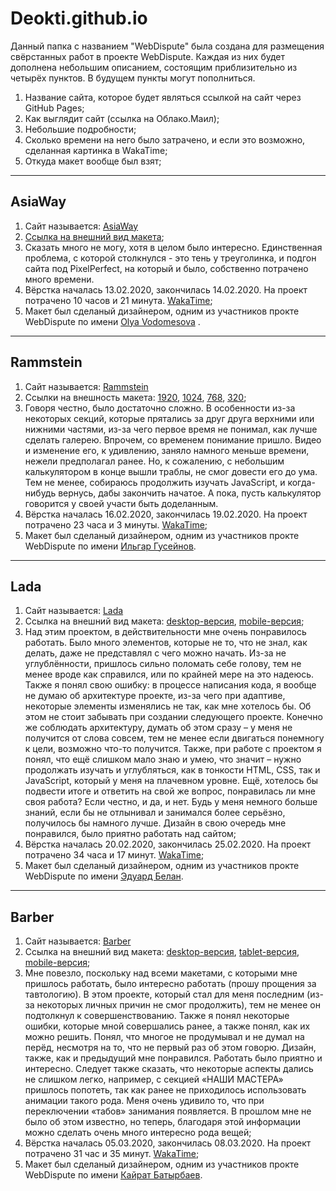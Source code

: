 # Deokti.github.io

<p>Данный папка с названием "WebDispute" была создана для размещения свёрстанных работ в проекте WebDispute. Каждая из них будет дополнена небольшим описанием, состоящим приблизительно из четырёх пунктов. В будущем пункты могут пополниться.</p> 

<ol>
  <li>Название сайта, которое будет являться ссылкой на сайт через GitHub Pages; </li>
  <li>Как выглядит сайт (ссылка на Облако.Маил);</li>
  <li>Небольшие подробности;</li>
  <li>Сколько времени на него было затрачено, и если это возможно, сделанная картинка в WakaTime; </li>
  <li>Откуда макет вообще был взят;</li>
</ol>  

<hr>

<h2>AsiaWay</h2>
<ol>
  <li>Сайт называется: <a href="https://deokti.github.io/WebDispute/AsiaWay/dist/" target="_blank">AsiaWay</a></li>
  <li><a href="https://cloclo19.datacloudmail.ru/inline/7Z1re4jh7ayU7o28Qd5vJa74Ee4gGamEZMu7i1W3QbPt6vEuXutnbEkTxogCt9RcsFSoZt/reilgelern@mail.ru/Макеты/WebDispute/AsiaWay.png" target="_blank">Ссылка на внешний вид макета</a>;</li>
 	<li>Сказать много не могу, хотя в целом было интересно. Единственная проблема, с которой столкнулся - это тень у треуголинка, и подгон сайта под PixelPerfect, на который и было, собственно потрачено много времени.</li>
 <li>Вёрстка началась 13.02.2020, закончилась 14.02.2020. На проект потрачено 10 часов и 21 минута. <a href="https://cloclo4.datacloudmail.ru/inline/81vbaR1DpYKzRHwrcryk2CToFHCZB3LkWseNyPzcJjZDJcPfKnhHad2p8br1p52hUa5a4s/reilgelern@mail.ru/%D0%9C%D0%B0%D0%BA%D0%B5%D1%82%D1%8B/%D0%9A%D0%B0%D1%80%D1%82%D0%B8%D0%BD%D0%BA%D0%B8%20%D1%81%20WakaTime/AsiaWay.png" target="_blank">WakaTime</a>;</li>
 <li>Макет был сделаный дизайнером, одним из участников прокте WebDispute по имени <a href="https://vk.com/olyavod">Olya Vodomesova</a> .</li>
</ol>  

<hr>

<h2>Rammstein</h2>
<ol>
  <li>Сайт называется: <a href="https://deokti.github.io/WebDispute/Rammstein/dist/" target="_blank">Rammstein</a></li>
  <li>Ссылки на внешность макета: <a href="https://cloclo13.datacloudmail.ru/inline/7YvpjFuAqpwsrdYahtq4uuZcFTQSi9w1DWL15fU6yfpatR2VDXGHExnkmByAUsGhMUUGry/reilgelern@mail.ru/Макеты/Rammstein/Rammstein%20-%201920.png">1920</a>, <a href="https://cloclo13.datacloudmail.ru/inline/81kfyzuTGhwfcE5SQFxdUWpT6UGTBWtYxKt1NgWoiwVAqLBZz3DzMjxy5ECEtVGY1neHuf/reilgelern@mail.ru/Макеты/Rammstein/Rammstein%20-%201024.png">1024</a>, <a href="https://cloclo13.datacloudmail.ru/inline/81cGpmYboe6YbfCGNQ6zW1dNC7D9ytj2s7HijpEQJ8PDmg5QuH5Pp5GUh2EX24v7UqZNZQ/reilgelern@mail.ru/Макеты/Rammstein/Rammstein%20-%20768.png">768</a>, <a href="https://cloclo13.datacloudmail.ru/inline/81pQeHsiYvBdniGVn5Mkiwjr1R4V3osVPAjJextsmShm3G3usG7xbeyy3SWRJzC3kXaFQC/reilgelern@mail.ru/Макеты/Rammstein/Rammstein%20-%20320.png">320</a>;</li>
  <li>Говоря честно, было достаточно сложно. В особенности из-за некоторых секций, которые прятались за друг друга верхними или нижними частями, из-за чего первое время не понимал, как лучше сделать галерею. Впрочем, со временем понимание пришло. Видео и изменение его, к удивлению, заняло намного меньше времени, нежели предполагал ранее. Но, к сожалению, с небольшим калькулятором в конце вышли траблы, не смог довести его до ума. Тем не менее, собираюсь продолжить изучать JavaScript, и когда-нибудь вернусь, дабы закончить начатое. А пока, пусть калькулятор говорится у своей участи быть доделанным.</li>
  <li>Вёрстка началась 16.02.2020, закончилась 19.02.2020. На проект потрачено 23 часа и 3 минуты. <a href="https://cloclo14.datacloudmail.ru/inline/81RTADdooaULRCF6be6ZbQp5G2CAdJL5LkcNQMKZmgUN1awM4QFstGrBh3UX9d5g6evjDx/reilgelern@mail.ru/Макеты/Картинки%20с%20WakaTime/Rammstein.png" target="_blank">WakaTime</a>;</li>
  <li>Макет был сделаный дизайнером, одним из участников прокте WebDispute по имени <a href="https://vk.com/alraundead">Ильгар Гусейнов</a>.</li>
</ol>  

<hr>

<h2>Lada</h2>
<ol>
  <li>Сайт называется: <a href="https://deokti.github.io/WebDispute/Lada/dist/" target="_blank">Lada</a></li>
  <li>Ссылка на внешний вид макета: <a href="https://cloclo25.datacloudmail.ru/inline/7XXSKbo9LoH4XvbbhQFAhr8hFgUMkoxhGF1oCrNcNbnCJ4wjLWtnbagcWAas53ErdAYJQA/reilgelern@mail.ru/Макеты/LADA/desctop.png" target="_blank">desktop-версия</a>, <a href="https://cloclo25.datacloudmail.ru/inline/81i2EFd556G7hiNufqFyyt8tnQ2fh1PxiS9yJ2bTREY3QP76uhARZfe1zHcwMYsDBY43iU/reilgelern@mail.ru/Макеты/LADA/mobile.png" target="_blank">mobile-версия</a>;</li>
   <li>Над этим проектом, в действительности мне очень понравилось работать. Было много элементов, которые не то, что не знал, как делать, даже не представлял с чего можно начать. Из-за не углублённости, пришлось сильно поломать себе голову, тем не менее вроде как справился, или по крайней мере на это надеюсь. Также я понял свою ошибку: в процессе написания кода, я вообще не думаю об архитектуре проекте, из-за чего при адаптиве, некоторые элементы изменялись не так, как мне хотелось бы. Об этом не стоит забывать при создании следующего проекте. Конечно же соблюдать архитектуру, думать об этом сразу – у меня не получится от слова совсем, тем не менее если двигаться понемногу к цели, возможно что-то получится. Также, при работе с проектом я понял, что ещё слишком мало знаю и умею, что значит – нужно продолжать изучать и углубляться, как в тонкости HTML, CSS, так и JavaScript, который у меня на плачевном уровне. Ещё, хотелось бы подвести итоге и ответить на свой же вопрос, понравилась ли мне своя работа? Если честно, и да, и нет. Будь у меня немного больше знаний, если бы не отлынивал и занимался более серьёзно, получилось бы намного лучше. Дизайн в свою очередь мне понравился, было приятно работать над сайтом;</li>
   <li>Вёрстка началась 20.02.2020, закончилась 25.02.2020. На проект потрачено 34 часа и 17 минут. <a href="https://cloclo20.datacloudmail.ru/inline/7Yr8iewWXqQTjkwTZz4CTyesZz4BtNS6U5Ek8fSEV2EyDyo7BHfMzRSrVaurC7FsuTe81P/reilgelern@mail.ru/Макеты/Картинки%20с%20WakaTime/LADA.png" target="_blank">WakaTime</a>;</li>
  <li>Макет был сделаный дизайнером, одним из участников прокте WebDispute по имени <a href="https://vk.com/belane360">Эдуард Белан</a>.</li>
</ol>  

<hr>

<h2>Barber</h2>

<ol>
  <li>Сайт называется: <a href="https://deokti.github.io/WebDispute/Barber/dist/" target="_blank">Barber</a></li>
  <li>Ссылка на внешний вид макета: <a href="https://thumb.cloud.mail.ru/thumb/xw1/Макеты/Barber/Desktop%20version.jpg?x-email=reilgelern%40mail.ru" target="_blank">desktop-версия</a>, <a href="https://thumb.cloud.mail.ru/thumb/xw1/Макеты/Barber/Barbershop-Tablet.jpg?x-email=reilgelern%40mail.ru" target="_blank">tablet-версия</a>, <a href="https://thumb.cloud.mail.ru/thumb/xw1/Макеты/Barber/Barbershop-Mobile.jpg?x-email=reilgelern%40mail.ru" target="_blank">mobile-версия</a>;</li>
  <li>Мне повезло, поскольку над всеми макетами, с которыми мне пришлось работать, было интересно работать (прошу прощения за тавтологию). В этом проекте, который стал для меня последним (из-за некоторых личных причин не смог продолжить), тем не менее он подтолкнул к совершенствованию. Также я понял некоторые ошибки, которые мной совершались ранее, а также понял, как их можно решить. Понял, что многое не продумывал и не думал на перёд, несмотря на то, что не первый раз об этом говорю. Дизайн, также, как и предыдущий мне понравился. Работать было приятно и интересно. Следует также сказать, что некоторые аспекты дались не слишком легко, например, с секцией «НАШИ МАСТЕРА» пришлось попотеть, так как ранее не приходилось использовать анимации такого рода. Меня очень удивило то, что при переключении «табов» занимания появляется. В прошлом мне не было об этом известно, но теперь, благодаря этой информации можно сделать очень много интересно рода вещей;</li>
  <li>Вёрстка началась 05.03.2020, закончилась 08.03.2020. На проект потрачено 31 час и 35 минут. <a href="https://cloclo25.datacloudmail.ru/inline/7Y9J7zEPLSaFFmkDkGN4kN6io7jN5H25FsNpebCytYa3WutmNR1Ab9aPoZvTfZzHB3F4AS/reilgelern@mail.ru/Макеты/Картинки%20с%20WakaTime/Barbershop.png" target="_blank">WakaTime</a>;</li>
   <li>Макет был сделаный дизайнером, одним из участников прокте WebDispute по имени <a href="https://vk.com/kairatdev">Кайрат Батырбаев</a>.
</ol>  




